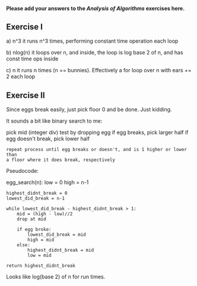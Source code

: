 #### Please add your answers to the ***Analysis of  Algorithms*** exercises here.

## Exercise I

a) n^3 
   it runs n^3 times, performing constant time operation each loop


b) nlog(n)
   it loops over n, and inside, the loop is log base 2 of n, and has const time ops inside


c) n
   it runs n times (n == bunnies). Effectively a for loop over n with ears += 2 each loop

## Exercise II

Since eggs break easily, just pick floor 0 and be done.
Just kidding.

It sounds a bit like binary search to me:

pick mid (integer div)
    test by dropping egg
    if egg breaks, pick larger half
    if egg doesn't break, pick lower half

    repeat process until egg breaks or doesn't, and is 1 higher or lower than
    a floor where it does break, respectively

Pseudocode:

egg_search(n):
    low = 0
    high = n-1

    highest_didnt_break = 0
    lowest_did_break = n-1

    while lowest_did_break - highest_didnt_break > 1:
        mid = (high - low)//2
        drop at mid

        if egg broke:
            lowest_did_break = mid
            high = mid
        else:
            highest_didnt_break = mid
            low = mid

    return highest_didnt_break

Looks like log(base 2) of n for run times.